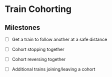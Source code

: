 
# Train Cohorting

## Milestones

- [ ] Get a train to follow another at a safe distance
- [ ] Cohort stopping together
- [ ] Cohort reversing together
- [ ] Additional trains joining/leaving a cohort

